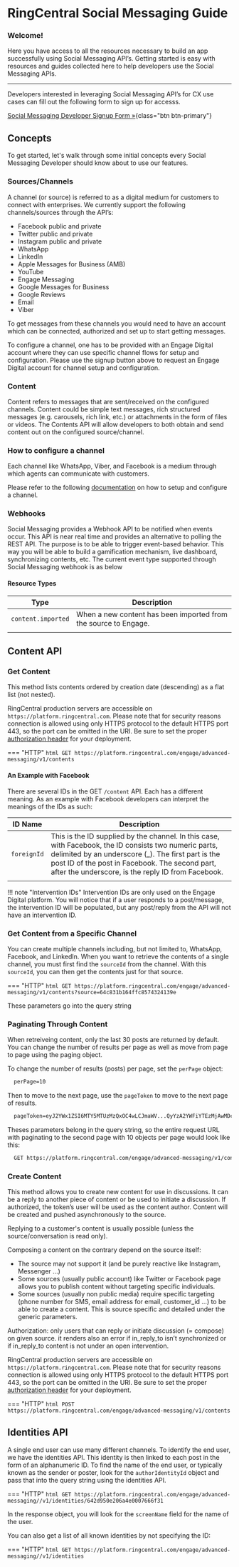 # RingCentral Social Messaging Guide

<div class="jumbotron pt-1" markdown>
  <h3 class="display-5">Welcome!</h3>
  <p class="lead">Here you have access to all the resources necessary to build an app successfully using Social Messaging API’s. Getting started is easy with resources and guides collected here to help developers use the Social Messaging APIs.</p>
  <!--<hr class="my-4">
  <p>The following Quick Start Guides have been created to assist developers in getting started in each of our major APIs:</p>
  <ul>
    <li><a href="./interactions/quick-start/">List Threads</a> using our <strong>Interaction API</strong>.</li> 
    <li><a href="./routing/quick-start/">List Agent Tasks</a> using our <strong>Routing API</strong>.</li> 
  </ul>
  -->
  <!--<p>Not a programmer? <a href="./basics/explorer/">Try out the API with no programming</a>.</p>-->
  <hr class="my-4">
  <p>Developers interested in leveraging Social Messaging API’s for CX use cases can fill out the following form to sign up for accesss.</p>

  [Social Messaging Developer Signup Form &raquo;](https://docs.google.com/forms/d/e/1FAIpQLSdj2nC4VA2ppfdYJA4-BNAsgnElrU2eiNdhXeieZmvERpjPXA/viewform){class="btn btn-primary"}
</div>

## Concepts

To get started, let's walk through some initial concepts every Social Messaging Developer should know about to use our features.

### Sources/Channels

A channel (or source) is referred to as a digital medium for customers to connect with enterprises. We currently support the following channels/sources through the API’s:

* Facebook public and private
* Twitter public and private
* Instagram public and private
* WhatsApp
* LinkedIn
* Apple Messages for Business (AMB)
* YouTube
* Engage Messaging
* Google Messages for Business
* Google Reviews
* Email
* Viber

To get messages from these channels you would need to have an account which can be connected, authorized and set up to start getting messages.

To configure a channel, one has to be provided with an Engage Digital account where they can use specific channel flows for setup and configuration.  Please use the signup button above to request an Engage Digital account for channel setup and configuration.

### Content

Content refers to messages that are sent/received on the configured channels. Content could be simple text messages, rich structured messages (e.g. carousels, rich link, etc.) or attachments in the form of files or videos. The Contents API will allow developers to both obtain and send content out on the configured source/channel.

### How to configure a channel

Each channel like WhatsApp, Viber, and Facebook is a medium through which agents can communicate with customers.

Please refer to the following [documentation](https://support.ringcentral.com/engagedigital/admin/configure-entry-points.html) on how to setup and configure a channel.

### Webhooks

Social Messaging provides a Webhook API to be notified when events occur. This API is near real time and provides an alternative to polling the REST API. The purpose is to be able to trigger event-based behavior. This way you will be able to build a gamification mechanism, live dashboard, synchronizing contents, etc. The current event type supported through Social Messaging webhook is as below

#### Resource Types

|Type|Description|
|-|-|
|`content.imported`|When a new content has been imported from the source to Engage.|
|||

## Content API

### Get Content

This method lists contents ordered by creation date (descending) as a flat list (not nested).

RingCentral production servers are accessible on `https://platform.ringcentral.com`. Please note that for security reasons connection is allowed using only HTTPS protocol to the default HTTPS port 443, so the port can be omitted in the URI.
Be sure to set the proper [authorization header](https://developers.ringcentral.com/guide/authentication/auth-code-flow#step-4-make-your-api-calls) for your deployment.

=== "HTTP"
    ```html
    GET https://platform.ringcentral.com/engage/advanced-messaging/v1/contents
    ```

#### An Example with Facebook

There are several IDs in the GET `/content` API. Each has a different meaning. As an example with Facebook developers can interpret the meanings of the IDs as such:

|ID Name|Description|
|-|-|
|`foreignId`|This is the ID supplied by the channel. In this case, with Facebook, the ID consists two numeric parts, delimited by an underscore (_). The first part is the post ID of the post in Facebook. The second part, after the underscore, is the reply ID from Facebook.|
|||

!!! note "Intervention IDs"
    Intervention IDs are only used on the Engage Digital platform. You will notice that if a user responds to a post/message, the intervention ID will be populated, but any post/reply from the API will not have an intervention ID.

### Get Content from a Specific Channel

You can create multiple channels including, but not limited to, WhatsApp, Facebook, and LinkedIn. When you want to retrieve the contents of a single channel, you must first find the `sourceId` from the channel. With this `sourceId`, you can then get the contents just for that source.

=== "HTTP"
    ```html
    GET https://platform.ringcentral.com/engage/advanced-messaging/v1/contents?source=64c831b164ffc8574324139e
    ```

These parameters go into the query string

### Paginating Through Content

When retreiveing content, only the last 30 posts are returned by default. You can change the number of results per page as well as move from page to page using the paging object.

To change the number of results (posts) per page, set the `perPage` object:
```html
  perPage=10
```

Then to move to the next page, use the `pageToken` to move to the next page of results.
```html
  pageToken=eyJ2YWx1ZSI6MTY5MTUzMzQxOC4wLCJmaWV...QyYzA2YWFiYTEzMjAwMDczNDgyNjUifQ==
```

Theses parameters belong in the query string, so the entire request URL with paginating to the second page with 10 objects per page would look like this:
```html
  GET https://platform.ringcentral.com/engage/advanced-messaging/v1/contents?perPage=10&pageToken=eyJ2YWx1ZSI6MTY5MTUzMzQxOC4wLCJmaWV...QyYzA2YWFiYTEzMjAwMDczNDgyNjUifQ==
```

### Create Content

This method allows you to create new content for use in discussions. It can be a reply to another piece of content or be used to initiate a discussion. If authorized, the token’s user will be used as the content author. Content will be created and pushed asynchronously to the source.

Replying to a customer's content is usually possible (unless the source/conversation is read only).

Composing a content on the contrary depend on the source itself:

* The source may not support it (and be purely reactive like Instagram, Messenger ...)
* Some sources (usually public account) like Twitter or Facebook page allows you to publish content without targeting specific individuals.
* Some sources (usually non public media) require specific targeting (phone number for SMS, email address for email, customer_id ...) to be able to create a content. This is source specific and detailed under the generic parameters.

Authorization​: only users that can reply or initiate discussion (= compose) on given source. it renders also an error if in_reply_to isn’t synchronized or if in_reply_to content is not under an ​open intervention.

RingCentral production servers are accessible on `https://platform.ringcentral.com`. Please note that for security reasons connection is allowed using only HTTPS protocol to the default HTTPS port 443, so the port can be omitted in the URI.
Be sure to set the proper [authorization header](https://developers.ringcentral.com/guide/authentication/auth-code-flow#step-4-make-your-api-calls) for your deployment.

=== "HTTP"
    ```html
    POST https://platform.ringcentral.com/engage/advanced-messaging/v1/contents
    ```

## Identities API

A single end user can use many different channels. To identify the end user, we have the identities API. This identity is then linked to each post in the form of an alphanumeric ID. To find the name of the end user, or typically known as the sender or poster, look for the `authorIdentityId` object and pass that into the query string using the identities API.

=== "HTTP"
    ```html
    GET https://platform.ringcentral.com/engage/advanced-messaging//v1/identities/642d950e206a4e0007666f31
    ```


In the response object, you will look for the `screenName` field for the name of the user.

You can also get a list of all known identities by not specifying the ID:

=== "HTTP"
    ```html
    GET https://platform.ringcentral.com/engage/advanced-messaging//v1/identities
    ```
